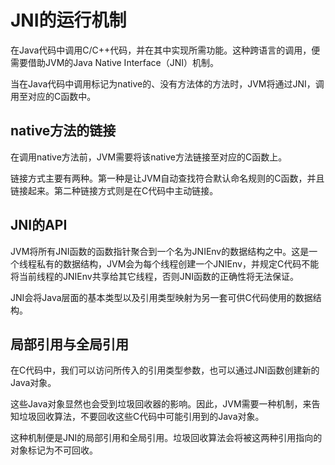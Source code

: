 # JNI的运行机制

在Java代码中调用C/C++代码，并在其中实现所需功能。这种跨语言的调用，便需要借助JVM的Java Native Interface（JNI）机制。

当在Java代码中调用标记为native的、没有方法体的方法时，JVM将通过JNI，调用至对应的C函数中。

## native方法的链接

在调用native方法前，JVM需要将该native方法链接至对应的C函数上。

链接方式主要有两种。第一种是让JVM自动查找符合默认命名规则的C函数，并且链接起来。第二种链接方式则是在C代码中主动链接。

## JNI的API

JVM将所有JNI函数的函数指针聚合到一个名为JNIEnv的数据结构之中。这是一个线程私有的数据结构，JVM会为每个线程创建一个JNIEnv，并规定C代码不能将当前线程的JNIEnv共享给其它线程，否则JNI函数的正确性将无法保证。

JNI会将Java层面的基本类型以及引用类型映射为另一套可供C代码使用的数据结构。

## 局部引用与全局引用

在C代码中，我们可以访问所传入的引用类型参数，也可以通过JNI函数创建新的Java对象。

这些Java对象显然也会受到垃圾回收器的影响。因此，JVM需要一种机制，来告知垃圾回收算法，不要回收这些C代码中可能引用到的Java对象。

这种机制便是JNI的局部引用和全局引用。垃圾回收算法会将被这两种引用指向的对象标记为不可回收。
